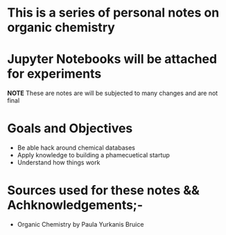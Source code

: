 # This is a series of personal notes on organic chemistry
# Jupyter Notebooks will be attached for experiments

**NOTE**
These are notes are will be subjected to many changes and are not final
# Goals and Objectives
* Be able hack around chemical databases
* Apply knowledge to building a phamecuetical startup
* Understand how things work

# Sources used for these notes && Achknowledgements;-
* Organic Chemistry by Paula Yurkanis Bruice

